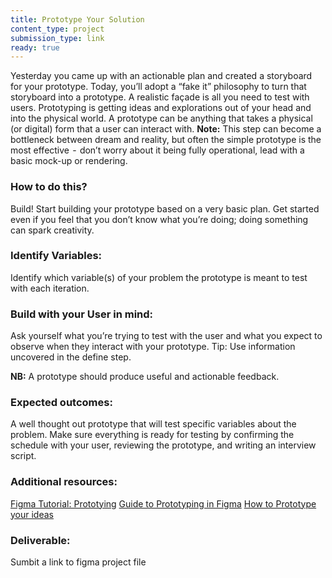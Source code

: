 ```yaml
---
title: Prototype Your Solution
content_type: project
submission_type: link
ready: true
---
```


Yesterday you came up with an actionable plan and created a storyboard for your prototype. Today, you’ll adopt a “fake it” philosophy to turn that storyboard into a prototype. A realistic façade is all you need to test with users. Prototyping is getting ideas and explorations out of your head and into the physical world. A prototype can be anything that takes a physical (or digital) form that a user can interact with. **Note:** This step can become a bottleneck between dream and reality, but often the simple prototype is the most effective  -  don’t worry about it being fully operational, lead with a basic mock-up or rendering.

### How to do this?
Build! Start building your prototype based on a very basic plan. Get started even if you feel that you don’t know what you’re doing; doing something can spark creativity. 

### Identify Variables: 
Identify which variable(s) of your problem the prototype is meant to test with each iteration.

### Build with your User in mind: 
Ask yourself what you’re trying to test with the user and what you expect to observe when they interact with your prototype. Tip: Use information uncovered in the define step. 

**NB:** A prototype should produce useful and actionable feedback. 

### Expected outcomes:
A well thought out prototype that will test specific variables about the problem. Make sure everything is ready for testing by confirming the schedule with your user, reviewing the prototype, and writing an interview script.

### Additional resources: 
[Figma Tutorial: Prototying](https://www.youtube.com/watch?v=-sAAa-CCOcg)
[Guide to Prototyping in Figma](https://help.figma.com/hc/en-us/articles/360040314193-Guide-to-prototyping-in-Figma)
[How to Prototype your ideas](https://www.designkit.org/methods#filter)

### Deliverable:
Sumbit a link to figma project file